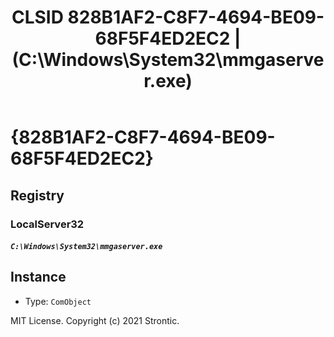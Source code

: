 ﻿---
title: "CLSID 828B1AF2-C8F7-4694-BE09-68F5F4ED2EC2 | (C:\\Windows\\System32\\mmgaserver.exe)"
excerpt: What is COM-Object CLSID 828B1AF2-C8F7-4694-BE09-68F5F4ED2EC2?
---

# {828B1AF2-C8F7-4694-BE09-68F5F4ED2EC2}


## Registry


### LocalServer32

##### `C:\Windows\System32\mmgaserver.exe`

## Instance

* Type: `ComObject`

MIT License. Copyright (c) 2021 Strontic.


